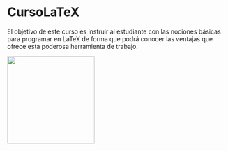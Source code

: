 # CursoLaTeX
El objetivo de este curso es instruir al estudiante con las nociones básicas para programar en LaTeX de forma que podrá conocer las ventajas que ofrece esta poderosa herramienta de trabajo.

<img src="https://github.com/user-attachments/assets/596b130b-3ba8-4b22-bedf-645942428881" witdh="100" height="200">

